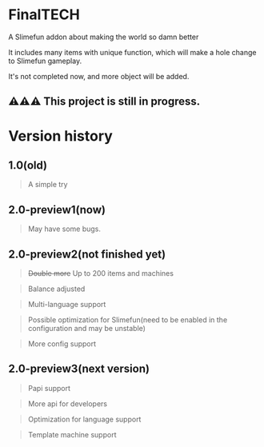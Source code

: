 
FinalTECH
=

A Slimefun addon about making the world so damn better


It includes many items with unique function, which will make a hole change to Slimefun gameplay.

It's not completed now, and more object will be added.

⚠⚠⚠ This project is still in progress.
-

Version history
=

1.0(old)
-
> A simple try

2.0-preview1(now)
-
> May have some bugs.

2.0-preview2(not finished yet)
-
> ~~Double more~~ Up to 200 items and machines

> Balance adjusted

> Multi-language support

> Possible optimization for Slimefun(need to be enabled in the configuration and may be unstable)

> More config support

2.0-preview3(next version)
-
> Papi support

> More api for developers

> Optimization for language support

> Template machine support
